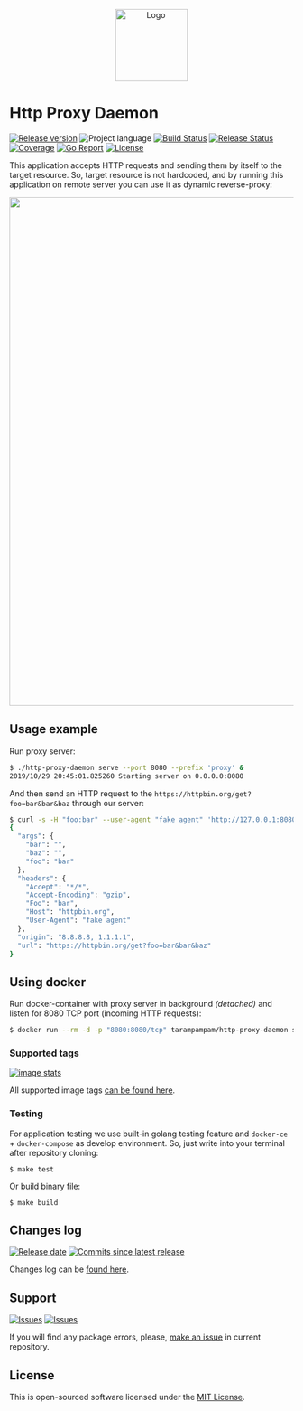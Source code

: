 <p align="center">
  <img src="https://hsto.org/webt/jx/ea/tw/jxeatw6qghfyfzxu2y8cymoiyck.png" alt="Logo" width="128" />
</p>

# Http Proxy Daemon

[![Release version][badge_release_version]][link_releases]
![Project language][badge_language]
[![Build Status][badge_build]][link_build]
[![Release Status][badge_release]][link_build]
[![Coverage][badge_coverage]][link_coverage]
[![Go Report][badge_goreport]][link_goreport]
[![License][badge_license]][link_license]

This application accepts HTTP requests and sending them by itself to the target resource. So, target resource is not hardcoded, and by running this application on remote server you can use it as dynamic reverse-proxy:

<p align="center">
    <a href="https://asciinema.org/a/347627" target="_blank"><img src="https://asciinema.org/a/347627.svg" width="900"></a>
</p>

## Usage example

Run proxy server:

```bash
$ ./http-proxy-daemon serve --port 8080 --prefix 'proxy' &
2019/10/29 20:45:01.825260 Starting server on 0.0.0.0:8080
```

And then send an HTTP request to the `https://httpbin.org/get?foo=bar&bar&baz` through our server:

```bash
$ curl -s -H "foo:bar" --user-agent "fake agent" 'http://127.0.0.1:8080/proxy/https/httpbin.org/get?foo=bar&bar&baz'
{
  "args": {
    "bar": "",
    "baz": "",
    "foo": "bar"
  },
  "headers": {
    "Accept": "*/*",
    "Accept-Encoding": "gzip",
    "Foo": "bar",
    "Host": "httpbin.org",
    "User-Agent": "fake agent"
  },
  "origin": "8.8.8.8, 1.1.1.1",
  "url": "https://httpbin.org/get?foo=bar&bar&baz"
}
```

## Using docker

Run docker-container with proxy server in background _(detached)_ and listen for 8080 TCP port (incoming HTTP requests):

```bash
$ docker run --rm -d -p "8080:8080/tcp" tarampampam/http-proxy-daemon serve --port 8080
```

### Supported tags

[![image stats](https://dockeri.co/image/tarampampam/http-proxy-daemon)][link_docker_tags]

All supported image tags [can be found here][link_docker_tags].

### Testing

For application testing we use built-in golang testing feature and `docker-ce` + `docker-compose` as develop environment. So, just write into your terminal after repository cloning:

```shell
$ make test
```

Or build binary file:

```shell
$ make build
```

## Changes log

[![Release date][badge_release_date]][link_releases]
[![Commits since latest release][badge_commits_since_release]][link_commits]

Changes log can be [found here][link_changes_log].

## Support

[![Issues][badge_issues]][link_issues]
[![Issues][badge_pulls]][link_pulls]

If you will find any package errors, please, [make an issue][link_create_issue] in current repository.

## License

This is open-sourced software licensed under the [MIT License][link_license].

[badge_build]:https://img.shields.io/github/workflow/status/tarampampam/http-proxy-daemon/tests?maxAge=30&logo=github
[badge_release]:https://img.shields.io/github/workflow/status/tarampampam/http-proxy-daemon/release?maxAge=30&label=release&logo=github
[badge_coverage]:https://img.shields.io/codecov/c/github/tarampampam/http-proxy-daemon/master.svg?maxAge=30
[badge_goreport]:https://goreportcard.com/badge/github.com/tarampampam/http-proxy-daemon
[badge_release_version]:https://img.shields.io/github/release/tarampampam/http-proxy-daemon.svg?maxAge=30
[badge_language]:https://img.shields.io/badge/language-go_1.13-blue.svg?longCache=true
[badge_license]:https://img.shields.io/github/license/tarampampam/http-proxy-daemon.svg?longCache=true
[badge_release_date]:https://img.shields.io/github/release-date/tarampampam/http-proxy-daemon.svg?maxAge=180
[badge_commits_since_release]:https://img.shields.io/github/commits-since/tarampampam/http-proxy-daemon/latest.svg?maxAge=45
[badge_issues]:https://img.shields.io/github/issues/tarampampam/http-proxy-daemon.svg?maxAge=45
[badge_pulls]:https://img.shields.io/github/issues-pr/tarampampam/http-proxy-daemon.svg?maxAge=45

[link_goreport]:https://goreportcard.com/report/github.com/tarampampam/http-proxy-daemon
[link_coverage]:https://codecov.io/gh/tarampampam/http-proxy-daemon
[link_build]:https://github.com/tarampampam/http-proxy-daemon/actions
[link_docker_hub]:https://hub.docker.com/r/tarampampam/http-proxy-daemon/
[link_docker_tags]:https://hub.docker.com/r/tarampampam/http-proxy-daemon/tags
[link_license]:https://github.com/tarampampam/http-proxy-daemon/blob/master/LICENSE
[link_releases]:https://github.com/tarampampam/http-proxy-daemon/releases
[link_commits]:https://github.com/tarampampam/http-proxy-daemon/commits
[link_changes_log]:https://github.com/tarampampam/http-proxy-daemon/blob/master/CHANGELOG.md
[link_issues]:https://github.com/tarampampam/http-proxy-daemon/issues
[link_create_issue]:https://github.com/tarampampam/http-proxy-daemon/issues/new/choose
[link_pulls]:https://github.com/tarampampam/http-proxy-daemon/pulls
